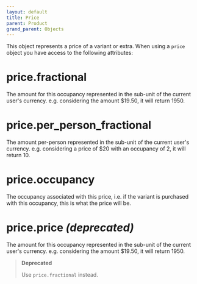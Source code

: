 ```yaml
---
layout: default
title: Price
parent: Product
grand_parent: Objects
---
```


This object represents a price of a variant or extra. When using a `price` object you have access to the following attributes:

# price.fractional

The amount for this occupancy represented in the sub-unit of the current user's currency.
e.g. considering the amount $19.50, it will return 1950.

# price.per_person_fractional

The amount per-person represented in the sub-unit of the current user's currency.
e.g. considering a price of $20 with an occupancy of 2, it will return 10.

# price.occupancy

The occupancy associated with this price, i.e. if the variant is purchased with this occupancy, this is what the price will be.

# price.price _(deprecated)_

The amount for this occupancy represented in the sub-unit of the current user's currency.
e.g. considering the amount $19.50, it will return 1950.

> **Deprecated**
>
> Use `price.fractional` instead.
